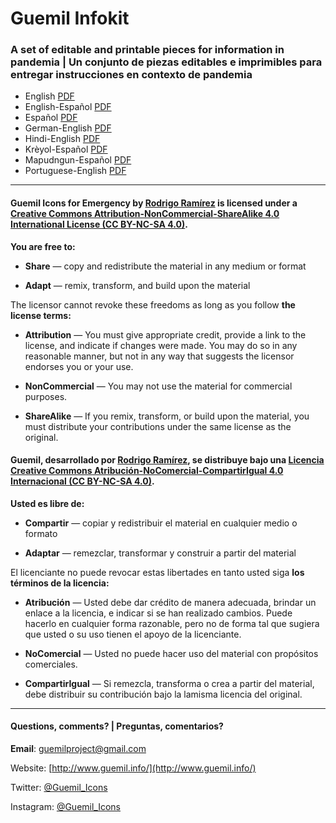 # Guemil Infokit

### A set of editable and printable pieces for information in pandemia | Un conjunto de piezas editables e imprimibles para entregar instrucciones en contexto de pandemia

- English [PDF](https://github.com/Guemil/Guemil_Infokit/raw/main/Guemil_Infokit_v01_English.pdf)
- English-Español [PDF](https://github.com/Guemil/Guemil_Infokit/raw/main/Guemil_Infokit_v01_English-Espanol.pdf)
- Español [PDF](https://github.com/Guemil/Guemil_Infokit/raw/main/Guemil_Infokit_v01_Espanol.pdf)
- German-English [PDF](https://github.com/Guemil/Guemil_Infokit/raw/main/Guemil_Infokit_v012_German-English.pdf)
- Hindi-English [PDF](https://github.com/Guemil/Guemil_Infokit/raw/main/Guemil_Infokit_v01_Hindi-English.pdf)
- Krèyol-Español [PDF](https://github.com/Guemil/Guemil_Infokit/raw/main/Guemil_Infokit_v01_Kreyol-Espanol.pdf)
- Mapudngun-Español [PDF](https://github.com/Guemil/Guemil_Infokit/raw/main/Guemil_Infokit_v011_Mapudungun-Espanol.pdf)
- Portuguese-English [PDF](https://github.com/Guemil/Guemil_Infokit/raw/main/Guemil_Infokit_v01_Portuguese-English.pdf)

- - - - - - - -

#### Guemil Icons for Emergency by [Rodrigo Ramírez](https://www.guemil.info/) is licensed under a [Creative Commons Attribution-NonCommercial-ShareAlike 4.0 International License (CC BY-NC-SA 4.0)](https://creativecommons.org/licenses/by-nc-sa/4.0/).

**You are free to:**

- **Share** — copy and redistribute the material in any medium or format

- **Adapt** — remix, transform, and build upon the material

The licensor cannot revoke these freedoms as long as you follow **the license terms:**

- **Attribution** — You must give appropriate credit, provide a link to the license, and indicate if changes were made. You may do so in any reasonable manner, but not in any way that suggests the licensor endorses you or your use.

- **NonCommercial** — You may not use the material for commercial purposes.

- **ShareAlike** — If you remix, transform, or build upon the material, you must distribute your contributions under the same license as the original.

#### Guemil, desarrollado por [Rodrigo Ramírez](https://www.guemil.info/), se distribuye bajo una [Licencia Creative Commons Atribución-NoComercial-CompartirIgual 4.0 Internacional (CC BY-NC-SA 4.0)](https://creativecommons.org/licenses/by-nc-sa/4.0/deed.es).

**Usted es libre de:**

- **Compartir** — copiar y redistribuir el material en cualquier medio o formato

- **Adaptar** — remezclar, transformar y construir a partir del material

El licenciante no puede revocar estas libertades en tanto usted siga **los términos de la licencia:**

- **Atribución** — Usted debe dar crédito de manera adecuada, brindar un enlace a la licencia, e indicar si se han realizado cambios. Puede hacerlo en cualquier forma razonable, pero no de forma tal que sugiera que usted o su uso tienen el apoyo de la licenciante.

- **NoComercial** — Usted no puede hacer uso del material con propósitos comerciales.

- **CompartirIgual** — Si remezcla, transforma o crea a partir del material, debe distribuir su contribución bajo la lamisma licencia del original.

- - - - - - - - - 

#### Questions, comments? | Preguntas, comentarios?

**Email**: guemilproject@gmail.com

Website: [http://www.guemil.info/](http://www.guemil.info/)

Twitter: [@Guemil_Icons](https://twitter.com/Guemil_Icons)

Instagram: [@Guemil_Icons](https://www.instagram.com/Guemil_Icons/)
